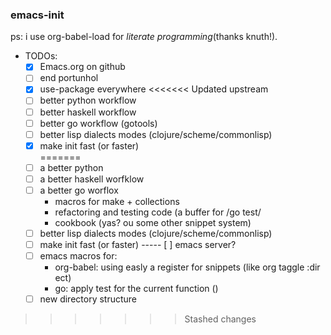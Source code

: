 ### emacs-init

ps: i use org-babel-load for *literate programming*(thanks knuth!).

* TODOs:
  - [x] Emacs.org on github
  - [ ] end portunhol
  - [x] use-package everywhere
<<<<<<< Updated upstream
  - [ ] better python workflow
  - [ ] better haskell workflow 
  - [ ] better go workflow (gotools)
  - [ ] better lisp dialects modes (clojure/scheme/commonlisp)
  - [x] make init fast (or faster)  
=======
  - [ ] a better python
  - [ ] a better haskell worfklow
  - [ ] a better go worflox
       - macros for make + collections
       - refactoring and testing code (a buffer for /go test/
       - cookbook (yas? ou some other snippet system)
  - [ ] better lisp dialects modes (clojure/scheme/commonlisp)
  - [ ] make init fast (or faster)
  ----- [ ] emacs server?
  - [ ] emacs macros for:
      - org-babel: using easly a register for snippets (like org
        taggle :dir ect)
      - go: apply test for the current function ()
  - [ ] new directory structure
>>>>>>> Stashed changes
